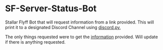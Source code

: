 # SF-Server-Status-Bot
Stallar Flyff Bot that will request information from a link provided. This will print it to a designated Discord Channel using [discord.py](https://github.com/Rapptz/discord.py), 

The only things requested were to get the [information](https://stellarflyff.com/server-status) provided. Will update if there is anything requested.
